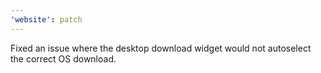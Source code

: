 ```yaml
---
'website': patch
---
```


Fixed an issue where the desktop download widget would not autoselect the correct OS download.
